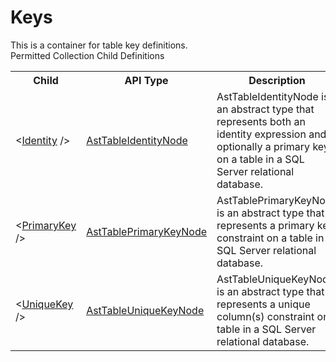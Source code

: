 # Keys

<div class="LanguageSummary"><div class ="SummaryItem">This is a container for table key definitions.</div></div><div class="SchemaBindingGroup"><div class="SchemaBindingGroupHeader">Permitted Collection Child Definitions</div><table id="SchemaBindingList" class="SchemaBindingList"><tbody><tr><th class="SchemaBindingNameColumnHeader">Child</th><th class="SchemaBindingTypeColumnHeader">API Type</th><th class="SchemaBindingSummaryColumnHeader">Description</th></tr><tr class="cd0"><td class="SchemaBindingName"><span class="punc">&lt;</span><a href=Varigence.Languages.Biml.Table.AstTableIdentityNode.html">Identity</a><span class="punc"> /&gt;</span></td><td class="SchemaBindingType"><a href="../api-reference/Varigence.Languages.Biml.Table.AstTableIdentityNode.html">AstTableIdentityNode</a></td><td class="SchemaBindingSummary">AstTableIdentityNode is an abstract type that represents both an identity expression and optionally a primary key on a table in a SQL Server relational database.</td></tr><tr class="cd1"><td class="SchemaBindingName"><span class="punc">&lt;</span><a href=Varigence.Languages.Biml.Table.AstTablePrimaryKeyNode.html">PrimaryKey</a><span class="punc"> /&gt;</span></td><td class="SchemaBindingType"><a href="../api-reference/Varigence.Languages.Biml.Table.AstTablePrimaryKeyNode.html">AstTablePrimaryKeyNode</a></td><td class="SchemaBindingSummary">AstTablePrimaryKeyNode is an abstract type that represents a primary key constraint on a table in a SQL Server relational database.</td></tr><tr class="cd0"><td class="SchemaBindingName"><span class="punc">&lt;</span><a href=Varigence.Languages.Biml.Table.AstTableUniqueKeyNode.html">UniqueKey</a><span class="punc"> /&gt;</span></td><td class="SchemaBindingType"><a href="../api-reference/Varigence.Languages.Biml.Table.AstTableUniqueKeyNode.html">AstTableUniqueKeyNode</a></td><td class="SchemaBindingSummary">AstTableUniqueKeyNode is an abstract type that represents a unique column(s) constraint on a table in a SQL Server relational database.</td></tr></tbody></table></div>